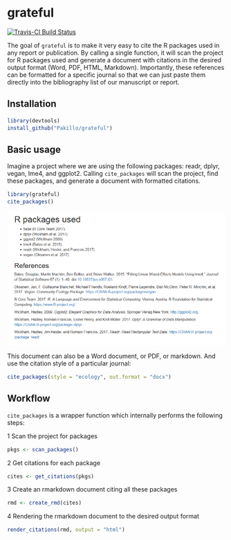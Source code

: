 <!-- README.md is generated from README.Rmd. Please edit that file -->
grateful
========

[![Travis-CI Build Status](https://travis-ci.org/Pakillo/grateful.svg?branch=master)](https://travis-ci.org/Pakillo/grateful)

The goal of `grateful` is to make it very easy to cite the R packages used in any report or publication. By calling a single function, it will scan the project for R packages used and generate a document with citations in the desired output format (Word, PDF, HTML, Markdown). Importantly, these references can be formatted for a specific journal so that we can just paste them directly into the bibliography list of our manuscript or report.

Installation
------------

``` r
library(devtools)
install_github("Pakillo/grateful")
```

Basic usage
-----------

Imagine a project where we are using the following packages: readr, dplyr, vegan, lme4, and ggplot2. Calling `cite_packages` will scan the project, find these packages, and generate a document with formatted citations.

``` r
library(grateful)
cite_packages()
```

![](example-output.PNG)

This document can also be a Word document, or PDF, or markdown. And use the citation style of a particular journal:

``` r
cite_packages(style = "ecology", out.format = "docx")
```

Workflow
--------

`cite_packages` is a wrapper function which internally performs the following steps:

1 Scan the project for packages

``` r
pkgs <- scan_packages()
```

2 Get citations for each package

``` r
cites <- get_citations(pkgs)
```

3 Create an rmarkdown document citing all these packages

``` r
rmd <- create_rmd(cites)
```

4 Rendering the rmarkdown document to the desired output format

``` r
render_citations(rmd, output = "html")
```
